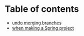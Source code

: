 # Table of contents

* [undo merging branches](README.md)
* [when making a Spring project](when-making-a-spring-project.md)
